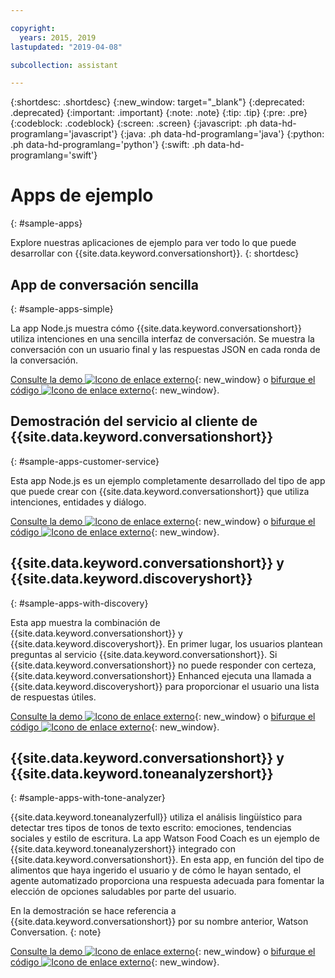 ```yaml
---

copyright:
  years: 2015, 2019
lastupdated: "2019-04-08"

subcollection: assistant

---
```


{:shortdesc: .shortdesc}
{:new_window: target="_blank"}
{:deprecated: .deprecated}
{:important: .important}
{:note: .note}
{:tip: .tip}
{:pre: .pre}
{:codeblock: .codeblock}
{:screen: .screen}
{:javascript: .ph data-hd-programlang='javascript'}
{:java: .ph data-hd-programlang='java'}
{:python: .ph data-hd-programlang='python'}
{:swift: .ph data-hd-programlang='swift'}

# Apps de ejemplo
{: #sample-apps}

Explore nuestras aplicaciones de ejemplo para ver todo lo que puede desarrollar con {{site.data.keyword.conversationshort}}.
{: shortdesc}

## App de conversación sencilla
{: #sample-apps-simple}

La app Node.js muestra cómo {{site.data.keyword.conversationshort}} utiliza intenciones en una sencilla interfaz de conversación. Se muestra la conversación con un usuario final y las respuestas JSON en cada ronda de la conversación.

[Consulte la demo ![Icono de enlace externo](../../icons/launch-glyph.svg "Icono de enlace externo")](https://watson-assistant-simple.ng.bluemix.net/){: new_window} o [bifurque el código ![Icono de enlace externo](../../icons/launch-glyph.svg "Icono de enlace externo")](https://github.com/watson-developer-cloud/assistant-simple){: new_window}.

## Demostración del servicio al cliente de {{site.data.keyword.conversationshort}}
{: #sample-apps-customer-service}

Esta app Node.js es un ejemplo completamente desarrollado del tipo de app que puede crear con {{site.data.keyword.conversationshort}} que utiliza intenciones, entidades y diálogo.

[Consulte la demo ![Icono de enlace externo](../../icons/launch-glyph.svg "Icono de enlace externo")](https://watson-assistant-demo.ng.bluemix.net/){: new_window} o [bifurque el código ![Icono de enlace externo](../../icons/launch-glyph.svg "Icono de enlace externo")](https://github.com/watson-developer-cloud/assistant-demo){: new_window}.

## {{site.data.keyword.conversationshort}} y {{site.data.keyword.discoveryshort}}
{: #sample-apps-with-discovery}

Esta app muestra la combinación de {{site.data.keyword.conversationshort}} y {{site.data.keyword.discoveryshort}}. En primer lugar, los usuarios plantean preguntas al servicio {{site.data.keyword.conversationshort}}. Si {{site.data.keyword.conversationshort}} no puede responder con certeza, {{site.data.keyword.conversationshort}} Enhanced ejecuta una llamada a {{site.data.keyword.discoveryshort}} para proporcionar el usuario una lista de respuestas útiles.

[Consulte la demo ![Icono de enlace externo](../../icons/launch-glyph.svg "Icono de enlace externo")](https://assistant-with-discovery-openwhisk-demo.ng.bluemix.net/){: new_window} o [bifurque el código ![Icono de enlace externo](../../icons/launch-glyph.svg "Icono de enlace externo")](https://github.com/watson-developer-cloud/assistant-with-discovery-openwhisk){: new_window}.

## {{site.data.keyword.conversationshort}} y {{site.data.keyword.toneanalyzershort}}
{: #sample-apps-with-tone-analyzer}

{{site.data.keyword.toneanalyzerfull}} utiliza el análisis lingüístico para detectar tres tipos de tonos de texto escrito: emociones, tendencias sociales y estilo de escritura. La app Watson Food Coach es un ejemplo de {{site.data.keyword.toneanalyzershort}} integrado con {{site.data.keyword.conversationshort}}. En esta app, en función del tipo de alimentos que haya ingerido el usuario y de cómo le hayan sentado, el agente automatizado proporciona una respuesta adecuada para fomentar la elección de opciones saludables por parte del usuario.

En la demostración se hace referencia a {{site.data.keyword.conversationshort}} por su nombre anterior, Watson Conversation.
{: note}

[Consulte la demo ![Icono de enlace externo](../../icons/launch-glyph.svg "Icono de enlace externo")](https://food-coach.ng.bluemix.net/){: new_window} o [bifurque el código ![Icono de enlace externo](../../icons/launch-glyph.svg "Icono de enlace externo")](https://github.com/watson-developer-cloud/food-coach){: new_window}.
